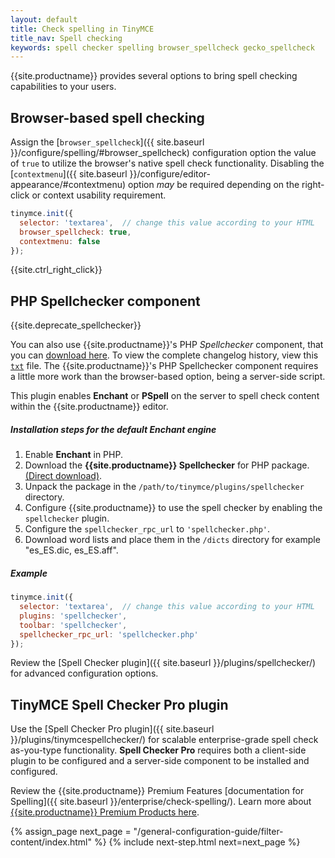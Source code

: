 ```yaml
---
layout: default
title: Check spelling in TinyMCE
title_nav: Spell checking
keywords: spell checker spelling browser_spellcheck gecko_spellcheck
---
```

{{site.productname}} provides several options to bring spell checking capabilities to your users.

## Browser-based spell checking

Assign the [`browser_spellcheck`]({{ site.baseurl }}/configure/spelling/#browser_spellcheck) configuration option the value of `true` to utilize the browser's native spell check functionality. Disabling the [`contextmenu`]({{ site.baseurl }}/configure/editor-appearance/#contextmenu) option _may_ be required depending on the right-click or context usability requirement.

```js
tinymce.init({
  selector: 'textarea',  // change this value according to your HTML
  browser_spellcheck: true,
  contextmenu: false
});
```

{{site.ctrl_right_click}}

## PHP Spellchecker component

{{site.deprecate_spellchecker}}

You can also use {{site.productname}}'s PHP _Spellchecker_ component, that you can [download here](http://download.moxiecode.com/spellcheckers/tinymce_spellchecker_php_4.0.zip). To view the complete changelog history, view this [`txt`](http://archive.tinymce.com/develop/changelog/?type=phpspell) file. The {{site.productname}}'s PHP Spellchecker component requires a little more work than the browser-based option, being a server-side script.

This plugin enables **Enchant** or **PSpell** on the server to spell check content within the {{site.productname}} editor.

##### Installation steps for the default Enchant engine

1. Enable **Enchant** in PHP.
2. Download the **{{site.productname}} Spellchecker** for PHP package. [(Direct download)](http://download.moxiecode.com/spellcheckers/tinymce_spellchecker_php_4.0.zip).
3. Unpack the package in the `/path/to/tinymce/plugins/spellchecker` directory.
4. Configure {{site.productname}} to use the spell checker by enabling the `spellchecker` plugin.
5. Configure the `spellchecker_rpc_url` to `'spellchecker.php'`.
6. Download word lists and place them in the `/dicts` directory for example "es_ES.dic, es_ES.aff".

##### Example

```js
tinymce.init({
  selector: 'textarea',  // change this value according to your HTML
  plugins: 'spellchecker',
  toolbar: 'spellchecker',
  spellchecker_rpc_url: 'spellchecker.php'
});
```

Review the [Spell Checker plugin]({{ site.baseurl }}/plugins/spellchecker/) for advanced configuration options.

## TinyMCE Spell Checker Pro plugin

Use the [Spell Checker Pro plugin]({{ site.baseurl }}/plugins/tinymcespellchecker/) for scalable enterprise-grade spell check as-you-type functionality. **Spell Checker Pro** requires both a client-side plugin to be configured and a server-side component to be installed and configured.

Review the {{site.productname}} Premium Features [documentation for Spelling]({{ site.baseurl }}/enterprise/check-spelling/). Learn more about [{{site.productname}} Premium Products here]({{site.pricingpage}}).

{% assign_page next_page = "/general-configuration-guide/filter-content/index.html" %}
{% include next-step.html next=next_page %}
